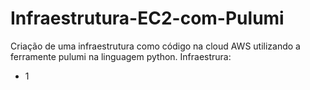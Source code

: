 # Infraestrutura-EC2-com-Pulumi
Criação de uma infraestrutura como código na cloud AWS utilizando a ferramente pulumi na linguagem python.
Infraestrura:
 * 1
